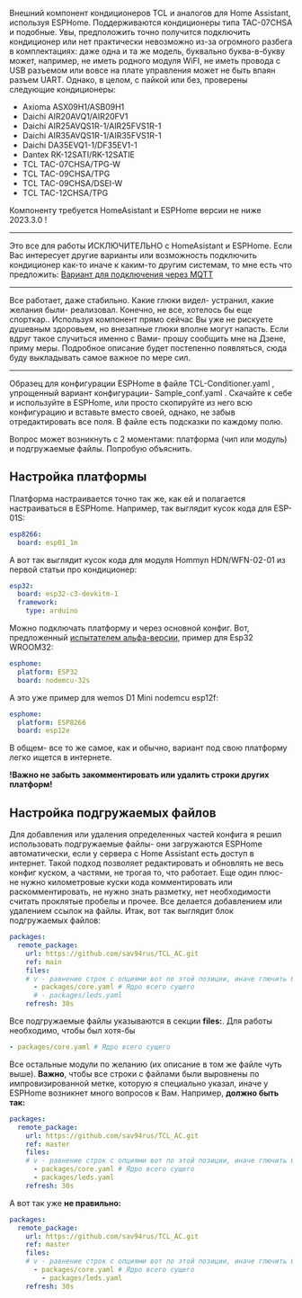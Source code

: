 Внешний компонент кондиционеров TCL и аналогов для Home Assistant, используя ESPHome.
Поддерживаются кондиционеры типа TAC-07CHSA и подобные. Увы, предположить точно получится подключить кондиционер или нет практически
невозможно из-за огромного разбега в комплектациях: даже одна и та же модель, буквально буква-в-букву может, например, не иметь
родного модуля WiFI, не иметь провода с USB разъемом или вовсе на плате управления может не быть впаян разъем UART.
Однако, в целом, с пайкой или без, проверены следующие кондиционеры:
- Axioma ASX09H1/ASB09H1
- Daichi AIR20AVQ1/AIR20FV1
- Daichi AIR25AVQS1R-1/AIR25FVS1R-1
- Daichi AIR35AVQS1R-1/AIR35FVS1R-1
- Daichi DA35EVQ1-1/DF35EV1-1
- Dantex RK-12SATI/RK-12SATIE
- TCL TAC-07CHSA/TPG-W
- TCL TAC-09CHSA/TPG
- TCL TAC-09CHSA/DSEI-W
- TCL TAC-12CHSA/TPG

Компоненту требуется HomeAsistant и ESPHome версии не ниже 2023.3.0 !
____
Это все для работы ИСКЛЮЧИТЕЛЬНО с HomeAsistant и ESPHome. Если Вас интересует другие варианты или возможность подключить кондиционер
как-то иначе к каким-то другим системам, то мне есть что предложить:
[Вариант для подключения через MQTT](https://github.com/pavel211/TCL-TAC-07-WiFi)
____

Все работает, даже стабильно. Какие глюки видел- устранил, какие желания были- реализовал. Конечно, не все, хотелось бы еще спорткар..
Используя компонент прямо сейчас Вы уже не рискуете душевным здоровьем, но внезапные глюки вполне могут напасть. Если вдруг такое
случиться именно с Вами- прошу сообщить мне на Дзене, приму меры.
Подробное описание будет постепенно появляться, сюда буду выкладывать
самое важное по мере сил.
____
Образец для конфигурации ESPHome в файле TCL-Conditioner.yaml , упрощенный вариант конфигурации- Sample_conf.yaml . Скачайте к себе
и используйте в ESPHome, или просто скопируйте из него всю конфигурацию и вставьте вместо своей, однако, не забыв отредактировать
все поля. В файле есть подсказки по каждому полю.

Вопрос может возникнуть с 2 моментами: платформа (чип или модуль) и подгружаемые файлы. Попробую объяснить.

## Настройка платформы
Платформа настраивается точно так же, как ей и полагается настраиваться в ESPHome. Например, так выглядит кусок кода для ESP-01S:
```yaml
esp8266:
  board: esp01_1m
```
А вот так выглядит кусок кода для модуля Hommyn HDN/WFN-02-01 из первой статьи про кондиционер:
```yaml
esp32:
  board: esp32-c3-devkitm-1
  framework:
    type: arduino
```
Можно подключать платформу и через основной конфиг. Вот, предложенный [испытателем альфа-версии](https://github.com/kai-zer-ru), пример для Esp32 WROOM32:
```yaml
esphome:
  platform: ESP32
  board: nodemcu-32s
```
А это уже пример для wemos D1 Mini nodemcu esp12f:
```yaml
esphome:
  platform: ESP8266
  board: esp12e
```
В общем- все то же самое, как и обычно, вариант под свою платформу легко ищется в интернете.

**!Важно не забыть закомментировать или удалить строки других платформ!**

## Настройка подгружаемых файлов
Для добавления или удаления определенных частей конфига я решил использовать подгружаемые файлы- они загружаются ESPHome автоматически,
если у сервера с Home Assistant есть доступ в интернет. Такой подход позволяет редактировать и обновлять не весь конфиг куском,
а частями, не трогая то, что работает.
Еще один плюс- не нужно километровые куски кода комментировать или раскомментировать, не нужно знать разметку, нет необходимости считать
проклятые пробелы и прочее. Все делается добавлением или удалением ссылок на файлы. Итак, вот так выглядит блок подгружаемых файлов:
```yaml
packages:
  remote_package:
    url: https://github.com/sav94rus/TCL_AC.git
    ref: main
    files:
    # v - равнение строк с опциями вот по этой позиции, иначе глючить будет
      - packages/core.yaml # Ядро всего сущего
      # - packages/leds.yaml
    refresh: 30s
```
Все подгружаемые файлы указываются в секции **files:**. Для работы необходимо, чтобы был хотя-бы
```yaml
- packages/core.yaml # Ядро всего сущего
```
Все остальные модули по желанию (их описание в том же файле чуть выше). **Важно**, чтобы все строки с файлами были выровнены по
импровизированной метке, которую я специально указал, иначе у ESPHome возникнет много вопросов к Вам. Например, **должно быть так:**
```yaml
packages:
  remote_package:
    url: https://github.com/sav94rus/TCL_AC.git
    ref: master
    files:
    # v - равнение строк с опциями вот по этой позиции, иначе глючить будет
      - packages/core.yaml # Ядро всего сущего
      - packages/leds.yaml
    refresh: 30s
```
А вот так уже **не правильно:**
```yaml
packages:
  remote_package:
    url: https://github.com/sav94rus/TCL_AC.git
    ref: master
    files:
    # v - равнение строк с опциями вот по этой позиции, иначе глючить будет
      - packages/core.yaml # Ядро всего сущего
        - packages/leds.yaml
    refresh: 30s
```
